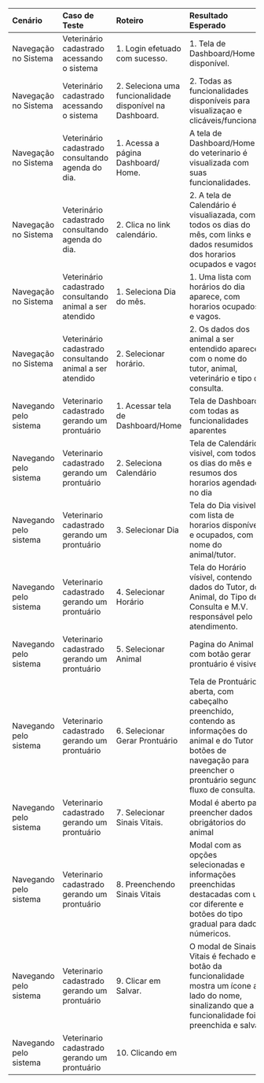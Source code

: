  |Cenário | Caso de Teste | Roteiro | Resultado Esperado |Sucesso |
|:--------| :---------| :--------|:--------| :---------:|
|Navegação no Sistema| Veterinário cadastrado acessando o sistema |1. Login efetuado com sucesso. |1. Tela de Dashboard/Home disponível.|- |
|Navegação no Sistema| Veterinário cadastrado acessando o sistema |2. Seleciona uma funcionalidade disponível na Dashboard.| 2. Todas as funcionalidades disponíveis para visualizaçao e clicáveis/funcionais.| - |
|Navegação no Sistema| Veterinário cadastrado consultando agenda do dia.|  1. Acessa a página Dashboard/ Home.| A tela de Dashboard/Home do veterinario é visualizada com suas funcionalidades.| - |
|Navegação no Sistema| Veterinário cadastrado consultando agenda do dia.| 2. Clica no link calendário. | 2. A tela de Calendário é visualiazada, com todos os dias do mês, com links e dados resumidos dos horarios ocupados e vagos.| - | 
|Navegação no Sistema| Veterinário cadastrado consultando animal a ser atendido| 1. Seleciona Dia do mês. | 1. Uma lista com horários do dia aparece, com horarios ocupados e vagos. | - |
|Navegação no Sistema| Veterinário cadastrado consultando animal a ser atendido| 2. Selecionar horário. | 2. Os dados dos animal a ser entendido aparece, com o nome do tutor, animal, veterinário e tipo de consulta.| -|
|Navegando pelo sistema | Veterinario cadastrado gerando um prontuário | 1. Acessar tela de Dashboard/Home | Tela de Dashboard com todas as funcionalidades aparentes|-|
|Navegando pelo sistema | Veterinario cadastrado gerando um prontuário | 2. Seleciona Calendário | Tela de Calendário visivel, com todos os dias do mês e resumos dos horarios agendados no dia| - |
|Navegando pelo sistema | Veterinario cadastrado gerando um prontuário | 3. Selecionar Dia | Tela do Dia visivel, com lista de horarios disponíveis e ocupados, com nome do animal/tutor.| - |
|Navegando pelo sistema | Veterinario cadastrado gerando um prontuário | 4. Selecionar Horário | Tela do Horário vísivel, contendo dados do Tutor, do Animal, do Tipo de Consulta e M.V. responsável pelo atendimento.| - |
|Navegando pelo sistema | Veterinario cadastrado gerando um prontuário | 5. Selecionar Animal| Pagina do Animal com botão gerar prontuário é visivel| - |
|Navegando pelo sistema | Veterinario cadastrado gerando um prontuário | 6. Selecionar Gerar Prontuário| Tela de Prontuário é aberta, com cabeçalho preenchido, contendo as informações do animal e do Tutor e botões de navegação para preencher o prontuário segundo fluxo de consulta.| - |
|Navegando pelo sistema | Veterinario cadastrado gerando um prontuário | 7. Selecionar Sinais Vitais. | Modal é aberto para preencher dados obrigátorios do animal| - |
|Navegando pelo sistema | Veterinario cadastrado gerando um prontuário | 8. Preenchendo Sinais Vitais | Modal com as opções selecionadas e informações preenchidas destacadas com um cor diferente e botões do tipo gradual para dados númericos. | - |
|Navegando pelo sistema | Veterinario cadastrado gerando um prontuário | 9. Clicar em Salvar. | O modal de Sinais Vitais é fechado e o botão da funcionalidade mostra um ícone ao lado do nome, sinalizando que a funcionalidade foi preenchida e salva. | - |
|Navegando pelo sistema | Veterinario cadastrado gerando um prontuário | 10. Clicando em  


